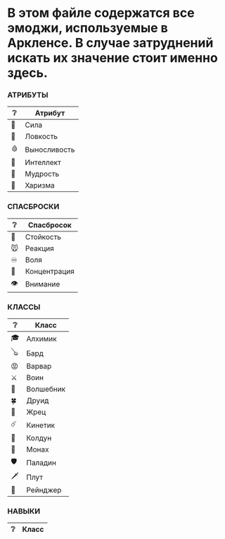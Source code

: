# В этом файле содержатся все эмоджи, используемые в Аркленсе. В случае затруднений искать их значение стоит именно здесь.

### АТРИБУТЫ
❔ | Атрибут
--- | ---  
💪 | Сила  
🏃 | Ловкость  
🩸 | Выносливость  
🧠 | Интеллект  
🦉 | Мудрость  
👄 | Харизма  

### СПАСБРОСКИ 
❔ | Спасбросок
--- | ---  
🐂 | Стойкость  
🐭 | Реакция  
♾️ | Воля  
🔬 | Концентрация  
👁️ | Внимание  

### КЛАССЫ  
❔ | Класс  
--- | ---  
🎓 | Алхимик  
🪕 | Бард  
😡 | Варвар  
⚔️ | Воин  
🔖 | Волшебник  
🍀 | Друид  
📜 | Жрец  
☄️ | Кинетик  
👹 | Колдун  
🤜 | Монах
🛡️ | Паладин  
🗡️ | Плут  
🦅 | Рейнджер  

### НАВЫКИ
❔ | Класс  
--- | --- 

